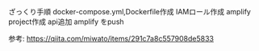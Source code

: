 ざっくり手順
docker-compose.yml,Dockerfile作成
IAMロール作成
amplify project作成
api追加
amplify をpush

参考:
https://qiita.com/miwato/items/291c7a8c557908de5833